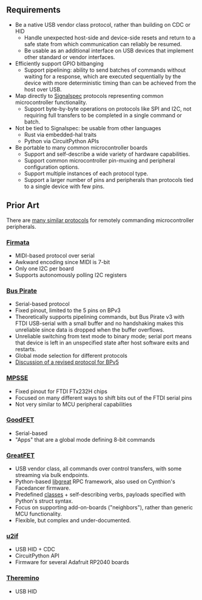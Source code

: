 
## Requirements

 * Be a native USB vendor class protocol, rather than building on CDC or HID
    * Handle unexpected host-side and device-side resets and return to a safe state from which communication can reliably be resumed.
    * Be usable as an additional interface on USB devices that implement other standard or vendor interfaces.
 * Efficiently support GPIO bitbanging
    * Support pipelining: ability to send batches of commands without waiting for a response, which are executed sequentially by the device with more deterministic timing than can be achieved from the host over USB.
 * Map directly to [Signalspec](https://signalspec.org) protocols representing common microcontroller functionality.
    * Support byte-by-byte operations on protocols like SPI and I2C, not requiring full transfers to be completed in a single command or batch.
 * Not be tied to Signalspec: be usable from other languages
   * Rust via embedded-hal traits
   * Python via CircuitPython APIs
 * Be portable to many common microcontroller boards
    * Support and self-describe a wide variety of hardware capabilities.
    * Support common microcontroller pin-muxing and peripheral configuration options.
    * Support multiple instances of each protocol type.
    * Support a larger number of pins and peripherals than protocols tied to a single device with few pins.

## Prior Art

There are [many similar protocols](https://xkcd.com/927/) for remotely commanding microcontroller peripherals.

### [Firmata](https://github.com/firmata/protocol)

* MIDI-based protocol over serial
* Awkward encoding since MIDI is 7-bit
* Only one I2C per board
* Supports autonomously polling I2C registers

### [Bus Pirate](http://dangerousprototypes.com/docs/Bitbang)

* Serial-based protocol
* Fixed pinout, limited to the 5 pins on BPv3
* Theoretically supports pipelining commands, but Bus Pirate v3 with FTDI USB-serial with a small buffer and no handshaking makes this unreliable since data is dropped when the buffer overflows.
* Unreliable switching from text mode to binary mode; serial port means that device is left in an unspecified state after host software exits and restarts.
* Global mode selection for different protocols
* [Discussion of a revised protocol for BPv5](https://forum.buspirate.com/t/bbio2-binary-mode/219)

### [MPSSE](https://www.ftdichip.com/Support/Documents/AppNotes/AN_108_Command_Processor_for_MPSSE_and_MCU_Host_Bus_Emulation_Modes.pdf)

* Fixed pinout for FTDI FTx232H chips
* Focused on many different ways to shift bits out of the FTDI serial pins
* Not very similar to MCU peripheral capabilities

### [GoodFET](https://goodfet.sourceforge.net/manual/)

* Serial-based
* "Apps" that are a global mode defining 8-bit commands

### [GreatFET](https://greatfet.readthedocs.io/en/latest/greatfet_classes.html)

* USB vendor class, all commands over control transfers, with some streaming via bulk endpoints.
* Python-based [libgreat](https://github.com/greatscottgadgets/libgreat) RPC framework, also used on Cynthion's Facedancer firmware.
* Predefined [classes](https://github.com/greatscottgadgets/greatfet/tree/main/firmware/greatfet_usb/classes) + self-describing verbs, payloads specified with Python's struct syntax.
* Focus on supporting add-on-boards ("neighbors"), rather than generic MCU functionality.
* Flexible, but complex and under-documented.

### [u2if](https://github.com/execuc/u2if)

* USB HID + CDC
* CircuitPython API
* Firmware for several Adafruit RP2040 boards

### [Theremino](https://www.theremino.com/en/)

* USB HID


